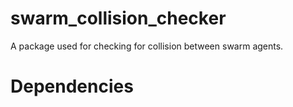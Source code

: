 # swarm_collision_checker

A package used for checking for collision between swarm agents.

# Dependencies
